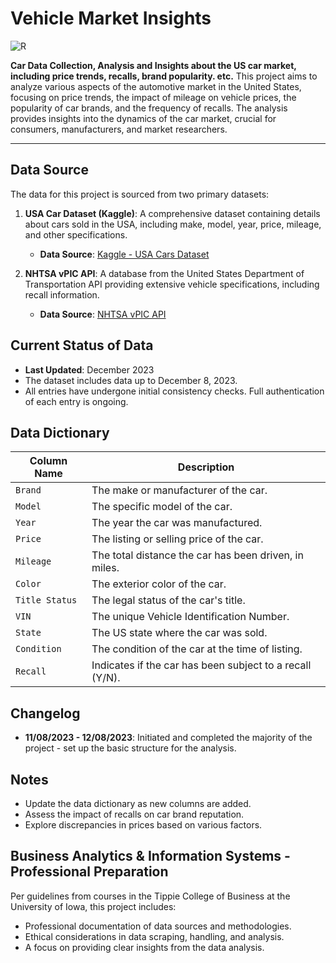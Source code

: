 # Vehicle Market Insights
![R](https://img.shields.io/static/v1?message=R&logo=R&labelColor=276DC3&color=276DC3&logoColor=white&label=%20&style=for-the-badge)

**Car Data Collection, Analysis and Insights about the US car market, including price trends, recalls, brand popularity. etc.**
This project aims to analyze various aspects of the automotive market in the United States, focusing on price trends, the impact of mileage on vehicle prices, the popularity of car brands, and the frequency of recalls. The analysis provides insights into the dynamics of the car market, crucial for consumers, manufacturers, and market researchers.

---
## Data Source

The data for this project is sourced from two primary datasets:

1. **USA Car Dataset (Kaggle)**: A comprehensive dataset containing details about cars sold in the USA, including make, model, year, price, mileage, and other specifications.
   
   - **Data Source**: [Kaggle - USA Cars Dataset](https://www.kaggle.com/datasets/abhishekbagwan/usa-cars-datasets)

2. **NHTSA vPIC API**: A database from the United States Department of Transportation API providing extensive vehicle specifications, including recall information.

   - **Data Source**: [NHTSA vPIC API](https://vpic.nhtsa.dot.gov/api/)

## Current Status of Data

- **Last Updated**: December 2023
- The dataset includes data up to December 8, 2023.
- All entries have undergone initial consistency checks. Full authentication of each entry is ongoing.

## Data Dictionary

| Column Name   | Description |
|---------------|-------------|
| `Brand`       | The make or manufacturer of the car. |
| `Model`       | The specific model of the car. |
| `Year`        | The year the car was manufactured. |
| `Price`       | The listing or selling price of the car. |
| `Mileage`     | The total distance the car has been driven, in miles. |
| `Color`       | The exterior color of the car. |
| `Title Status`| The legal status of the car's title. |
| `VIN`         | The unique Vehicle Identification Number. |
| `State`       | The US state where the car was sold. |
| `Condition`   | The condition of the car at the time of listing. |
| `Recall`      | Indicates if the car has been subject to a recall (Y/N). |

## Changelog

- **11/08/2023 - 12/08/2023**: Initiated and completed the majority of the project - set up the basic structure for the analysis.

## Notes

- Update the data dictionary as new columns are added.
- Assess the impact of recalls on car brand reputation.
- Explore discrepancies in prices based on various factors.

## Business Analytics & Information Systems - Professional Preparation
Per guidelines from courses in the Tippie College of Business at the University of Iowa, this project includes:

- Professional documentation of data sources and methodologies.
- Ethical considerations in data scraping, handling, and analysis.
- A focus on providing clear insights from the data analysis.
